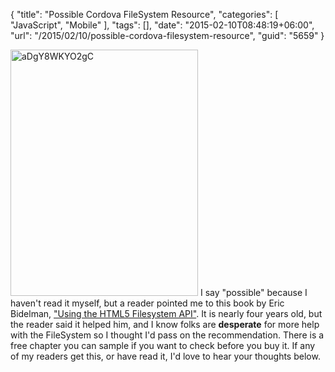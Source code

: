{
	"title": "Possible Cordova FileSystem Resource",
	"categories": [
		"JavaScript",
		"Mobile"
	],
	"tags": [],
	"date": "2015-02-10T08:48:19+06:00",
	"url": "/2015/02/10/possible-cordova-filesystem-resource",
	"guid": "5659"
}

<a href="http://www.raymondcamden.com/wp-content/uploads/2015/02/aDgY8WKYO2gC.jpeg"><img src="http://www.raymondcamden.com/wp-content/uploads/2015/02/aDgY8WKYO2gC.jpeg" alt="aDgY8WKYO2gC" width="300" height="394" class="alignleft size-full wp-image-5660" /></a> I say "possible" because I haven't read it myself, but a reader pointed me to this book by Eric Bidelman, <a href="https://play.google.com/store/books/details/Eric_Bidelman_Using_the_HTML5_Filesystem_API?id=aDgY8WKYO2gC">"Using the HTML5 Filesystem API"</a>. It is nearly four years old, but the reader said it helped him, and I know folks are <strong>desperate</strong> for more help with the FileSystem so I thought I'd pass on the recommendation. There is a free chapter you can sample if you want to check before you buy it. If any of my readers get this, or have read it, I'd love to hear your thoughts below.


